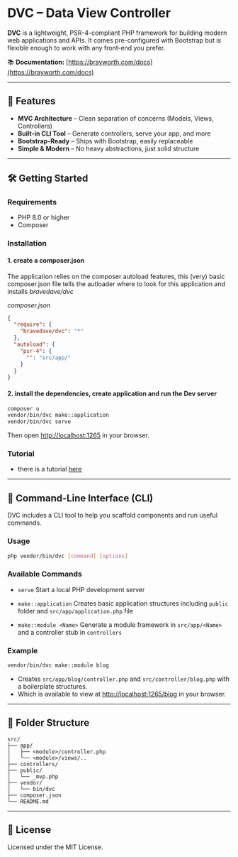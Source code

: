 # DVC – Data View Controller

**DVC** is a lightweight, PSR-4-compliant PHP framework for building modern web applications and APIs. It comes pre-configured with Bootstrap but is flexible enough to work with any front-end you prefer.

📚 **Documentation:** [https://brayworth.com/docs](https://brayworth.com/docs)

---

## 🚀 Features

- **MVC Architecture** – Clean separation of concerns (Models, Views, Controllers)
- **Built-in CLI Tool** – Generate controllers, serve your app, and more
- **Bootstrap-Ready** – Ships with Bootstrap, easily replaceable
- **Simple & Modern** – No heavy abstractions, just solid structure

---

## 🛠️ Getting Started

### Requirements

- PHP 8.0 or higher
- Composer

### Installation

#### 1. create a composer.json

The application relies on the composer autoload features, this (very) basic composer.json file tells the autloader where to look for this application and installs *bravedave/dvc*

*composer.json*
```json
{
  "require": {
    "bravedave/dvc": "*"
  },
  "autoload": {
    "psr-4": {
      "": "src/app/"
    }
  }
}
```

#### 2. install the dependencies, create application and run the Dev server

```bash
composer u
vendor/bin/dvc make::application
vendor/bin/dvc serve
```

Then open [http://localhost:1265](http://localhost:1265) in your browser.

### Tutorial

- there is a tutorial [here](src/bravedave/dvc/views/docs/risorsa.md)

---

## 🧰 Command-Line Interface (CLI)

DVC includes a CLI tool to help you scaffold components and run useful commands.

### Usage

```bash
php vendor/bin/dvc [command] [options]
```

### Available Commands

- `serve`
  Start a local PHP development server

- `make::application`
  Creates basic application structures including `public` folder and `src/app/application.php` file

- `make::module <Name>`
  Generate a module framework in `src/app/<Name>` and a controller stub in `controllers`

### Example

```bash
vendor/bin/dvc make::module blog
```

- Creates `src/app/blog/controller.php` and `src/controller/blog.php` with a boilerplate structures.
- Which is available to view at [http://localhost:1265/blog](http://localhost:1265/blog) in your browser.

---

## 📁 Folder Structure

```
src/
├── app/
│   ├── <module>/controller.php
│   └── <module>/views/..
├── controllers/
├── public/
│   └── _mvp.php
├── vendor/
│   └── bin/dvc
├── composer.json
└── README.md
```

---

## 📄 License

Licensed under the MIT License.
